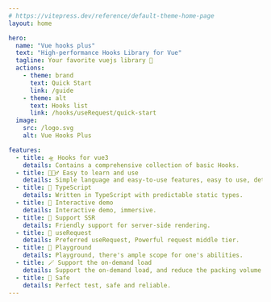 ```yaml
---
# https://vitepress.dev/reference/default-theme-home-page
layout: home

hero:
  name: "Vue hooks plus"
  text: "High-performance Hooks Library for Vue"
  tagline: Your favorite vuejs library 🧲
  actions:
    - theme: brand
      text: Quick Start 
      link: /guide
    - theme: alt
      text: Hooks list
      link: /hooks/useRequest/quick-start
  image:
    src: /logo.svg
    alt: Vue Hooks Plus

features:
  - title: 🛸 Hooks for vue3 
    details: Contains a comprehensive collection of basic Hooks.
  - title: 🏄🏼‍♂️ Easy to learn and use
    details: Simple language and easy-to-use features, easy to use, detailed documentation.
  - title: 🎯 TypeScript
    details: Written in TypeScript with predictable static types.
  - title: 🎪 Interactive demo
    details: Interactive demo, immersive.
  - title: 🔋 Support SSR
    details: Friendly support for server-side rendering.
  - title: 🦾 useRequest
    details: Preferred useRequest, Powerful request middle tier.
  - title: 🤺 Playground
    details: Playground, there's ample scope for one's abilities.
  - title: 🪄 Support the on-demand load
    details: Support the on-demand load, and reduce the packing volume.
  - title: 🔐 Safe
    details: Perfect test, safe and reliable.
---
```


